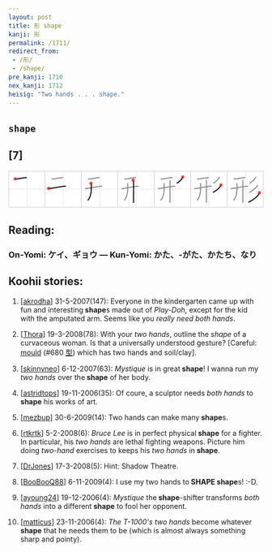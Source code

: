```yaml
---
layout: post
title: 形 shape
kanji: 形
permalink: /1711/
redirect_from:
 - /形/
 - /shape/
pre_kanji: 1710
nex_kanji: 1712
heisig: "Two hands . . . shape."
---
```


## `shape`

## [7]

<div class="stroke"><img src="../images/E5BDA2.png" /></div>

## Reading:

### On-Yomi: ケイ、ギョウ &mdash; Kun-Yomi: かた、-がた、かたち、なり

## Koohii stories:

1) [<a href="http://kanji.koohii.com/profile/akrodha">akrodha</a>] 31-5-2007(147): Everyone in the kindergarten came up with fun and interesting<strong> shape</strong>s made out of <em>Play-Doh</em>, except for the kid with the amputated arm. Seems like you <em>really need both hands</em>. 

2) [<a href="http://kanji.koohii.com/profile/Thora">Thora</a>] 19-3-2008(78): With your <em>two hands</em>, outline the <em>shape</em> of a curvaceous woman. Is that a universally understood gesture? [Careful: <a href="../680">mould</a> <span class="index">(#680 <a href="http://jisho.org/kanji/details/型">型</a>)</span> which has two hands and soil/clay]. 

3) [<a href="http://kanji.koohii.com/profile/skinnyneo">skinnyneo</a>] 6-12-2007(63): <em>Mystique</em> is in great<strong> shape</strong>! I wanna run my <em>two hands</em> over the<strong> shape</strong> of her body. 

4) [<a href="http://kanji.koohii.com/profile/astridtops">astridtops</a>] 19-11-2006(35): Of coure, a sculptor needs <em>both hands</em> to<strong> shape</strong> his works of art. 

5) [<a href="http://kanji.koohii.com/profile/mezbup">mezbup</a>] 30-6-2009(14): Two hands can make many<strong> shape</strong>s. 

6) [<a href="http://kanji.koohii.com/profile/rtkrtk">rtkrtk</a>] 5-2-2008(6): <em>Bruce Lee</em> is in perfect physical<strong> shape</strong> for a fighter. In particular, his <em>two hands</em> are lethal fighting weapons. Picture him doing <em>two-hand</em> exercises to keeps his <em>two hands</em> in<strong> shape</strong>. 

7) [<a href="http://kanji.koohii.com/profile/DrJones">DrJones</a>] 17-3-2008(5): Hint: Shadow Theatre. 

8) [<a href="http://kanji.koohii.com/profile/BooBooQ88">BooBooQ88</a>] 6-11-2009(4): I use my two hands to<strong> SHAPE</strong><strong> shape</strong>s! :-D. 

9) [<a href="http://kanji.koohii.com/profile/ayoung24">ayoung24</a>] 19-12-2006(4): <em>Mystique</em> the<strong> shape</strong>-shifter transforms <em>both hands</em> into a different<strong> shape</strong> to fool her opponent. 

10) [<a href="http://kanji.koohii.com/profile/matticus">matticus</a>] 23-11-2006(4): <em>The T-1000&#039;s</em> <em>two hands</em> become whatever<strong> shape</strong> that he needs them to be (which is almost always something sharp and pointy). 
